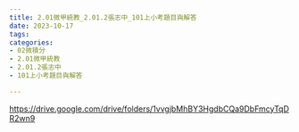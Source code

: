 ```yaml
---
title: 2.01微甲統教_2.01.2張志中_101上小考題目與解答
date: 2023-10-17
tags: 
categories:
- 02微積分
- 2.01微甲統教
- 2.01.2張志中
- 101上小考題目與解答

---
```

https://drive.google.com/drive/folders/1vvgjbMhBY3HgdbCQa9DbFmcyTqDR2wn9
